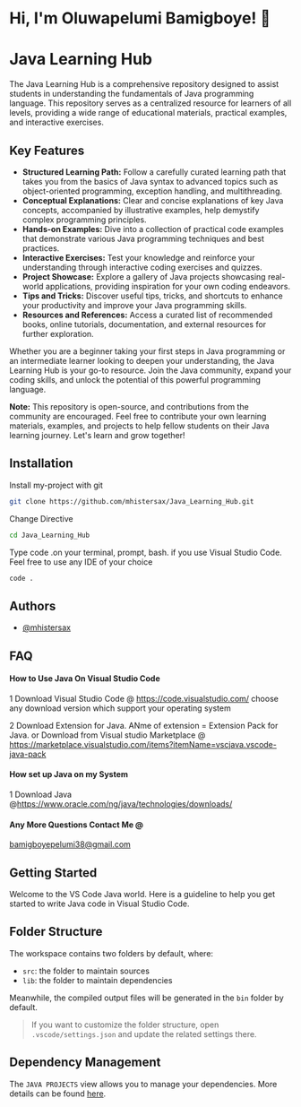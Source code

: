 
# Hi, I'm Oluwapelumi Bamigboye! 👋


# Java Learning Hub

The Java Learning Hub is a comprehensive repository designed to assist students in understanding the fundamentals of Java programming language. This repository serves as a centralized resource for learners of all levels, providing a wide range of educational materials, practical examples, and interactive exercises.

## Key Features

- **Structured Learning Path:** Follow a carefully curated learning path that takes you from the basics of Java syntax to advanced topics such as object-oriented programming, exception handling, and multithreading.
- **Conceptual Explanations:** Clear and concise explanations of key Java concepts, accompanied by illustrative examples, help demystify complex programming principles.
- **Hands-on Examples:** Dive into a collection of practical code examples that demonstrate various Java programming techniques and best practices.
- **Interactive Exercises:** Test your knowledge and reinforce your understanding through interactive coding exercises and quizzes.
- **Project Showcase:** Explore a gallery of Java projects showcasing real-world applications, providing inspiration for your own coding endeavors.
- **Tips and Tricks:** Discover useful tips, tricks, and shortcuts to enhance your productivity and improve your Java programming skills.
- **Resources and References:** Access a curated list of recommended books, online tutorials, documentation, and external resources for further exploration.

Whether you are a beginner taking your first steps in Java programming or an intermediate learner looking to deepen your understanding, the Java Learning Hub is your go-to resource. Join the Java community, expand your coding skills, and unlock the potential of this powerful programming language.

**Note:** This repository is open-source, and contributions from the community are encouraged. Feel free to contribute your own learning materials, examples, and projects to help fellow students on their Java learning journey. Let's learn and grow together!


## Installation

Install my-project with git

```bash
git clone https://github.com/mhistersax/Java_Learning_Hub.git
```
Change Directive
```bash
cd Java_Learning_Hub
```
Type code .on your terminal, prompt, bash. if you use Visual Studio Code. Feel free to use any IDE of your choice
```bash
code .
```
## Authors

- [@mhistersax](https://github.com/mhistersax)


## FAQ

#### How to Use Java On Visual Studio Code

1 Download Visual Studio Code @ https://code.visualstudio.com/
choose any download version which support your operating system

2 Download Extension for Java. ANme of extension = Extension Pack for Java. or Download from Visual studio Marketplace @ https://marketplace.visualstudio.com/items?itemName=vscjava.vscode-java-pack

#### How set up Java on my System

1 Download Java @https://www.oracle.com/ng/java/technologies/downloads/

#### Any More Questions Contact Me @
bamigboyepelumi38@gmail.com

## Getting Started

Welcome to the VS Code Java world. Here is a guideline to help you get started to write Java code in Visual Studio Code.

## Folder Structure

The workspace contains two folders by default, where:

- `src`: the folder to maintain sources
- `lib`: the folder to maintain dependencies

Meanwhile, the compiled output files will be generated in the `bin` folder by default.

> If you want to customize the folder structure, open `.vscode/settings.json` and update the related settings there.

## Dependency Management

The `JAVA PROJECTS` view allows you to manage your dependencies. More details can be found [here](https://github.com/microsoft/vscode-java-dependency#manage-dependencies).
